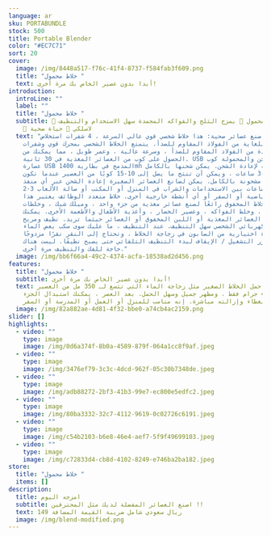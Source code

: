 ```yaml
---
language: ar
sku: PORTABUNDLE
stock: 500
title: Portable Blender
color: "#EC7C71"
sort: 20
cover:
  image: /img/8448a517-f76c-41f4-8737-f584fab3f609.png
  title: "خلاط محمول "
  text: أبدا بدون عصير الخاص بك مرة أخرى!
introduction:
  introLine: ""
  label: ""
  title: "خلاط محمول "
  subtitle: 🍓 خلاط محمول 🍊 يمزج الثلج والفواكه المجمدة سهل الاستخدام والتنظيف.
    🍇 لاسلكي 🥑 حياة صحية
  text: "من السهل صنع عصائر صحية: هذا خلاط شخصي قوي عالي السرعة ، 4 شفرات استخلاص
    حادة للغاية من الفولاذ المقاوم للصدأ. يتمتع الخلاط الشخصي بمحرك قوي وشفرات
    حادة من الفولاذ المقاوم للصدأ ، وسرعة عالية ، وعمر طويل ، مما يمكنك من
    الحصول على كوب من العصائر المغذية في 30 ثانية. USB قابلة للشحن والمحمولة كوب
    عصارة USB المدمج في بطارية 1400mh القابلة لإعادة الشحن. يمكن شحنها بالكامل
    بحوالي 2-3 ساعات ، ويمكن أن تنتج ما يصل إلى 10-15 كوبًا من العصير عندما تكون
    مشحونة بالكامل. يمكن لصانع العصائر الصغيرة إعادة الشحن عبر أي منفذ USB لمدة
    2-3 ساعات بين الاستخدامات والشراب في المنزل أو المكتب أو صالة الألعاب
    الرياضية أو السفر أو أي أنشطة خارجية أخرى. خلاط متعدد الوظائف يعتبر هذا
    الخلاط المخفوق رائعًا لصنع عصائر مغذية من جزء واحد ، وميلك شيك ، وخلطات
    العصير ، وخلط الفواكه ، وعصير الخضار ، وأغذية الأطفال والأطعمة الأخرى. يمكنك
    شرب العصائر المغذية أو اللبن المخفوق أو العصائر حيثما تريد. نظيف ومريح
    الخلاط الكهربائي الشخصي سهل التنظيف. عند التنظيف ، ما عليك سوى سكب بعض الماء
    وقطرة اختيارية من الصابون في زجاجة الخلاط ، وتحتاج إلى النقر نقرًا مزدوجًا
    على زر التشغيل / الإيقاف لبدء التنظيف التلقائي حتى يصبح نظيفًا. ليست هناك
    حاجة للفك والتنظيف مرة أخرى."
  image: /img/bb6f66a4-49c2-4374-acfa-18538ad2d456.png
features:
  title: "خلاط محمول "
  subtitle: أبدا بدون عصير الخاص بك مرة أخرى!
  text: يسهل حمل الخلاط الصغير مثل زجاجة الماء التي تتسع لـ 350 مل من العصير ،
    ويزن 460 جرام فقط ، ومظهر جميل وسهل الحمل. بعد العصر ، يمكنك استبدال الجزء
    السفلي بغطاء وإزالته مباشرة. إنه مناسب للمنزل أو العمل أو المدرسة أو السفر.
  image: /img/82a882ae-4d81-4f32-bbe0-a74cb4ac2159.png
slider: []
highlights:
  - video: ""
    type: image
    image: /img/0d6a374f-8b0a-4589-879f-064a1cc8f9af.jpeg
  - video: ""
    type: image
    image: /img/3476ef79-3c3c-4dcd-962f-05c30b7348de.jpeg
  - video: ""
    type: image
    image: /img/adb88272-2bf3-41b3-99e7-ec800e5edfc2.jpeg
  - video: ""
    type: image
    image: /img/80ba3332-32c7-4112-9619-0c02726c6191.jpeg
  - video: ""
    type: image
    image: /img/c54b2103-b6e8-46e4-aef7-5f9f49699103.jpeg
  - video: ""
    type: image
    image: /img/c72833d4-cb8d-4102-8249-e746ba2ba182.jpeg
store:
  title: "خلاط محمول "
  items: []
description:
  title: امزجه اليوم
  subtitle: اصنع العصائر المفضلة لديك مثل المحترفين !!
  text: 149 ريال سعودي شامل ضريبة القيمة المضافة
  image: /img/blend-modified.png
---
```

